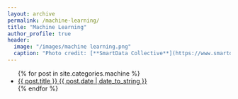 ```yaml
---
layout: archive
permalink: /machine-learning/
title: "Machine Learning"
author_profile: true
header:
  image: "/images/machine learning.png"
  caption: "Photo credit: [**SmartData Collective**](https://www.smartdatacollective.com/savvy-entrepreneurs-are-using-machine-learning-to-streamline-logo-design/)"
---
```


<ul>
  {% for post in site.categories.machine %}
    <li>
      <a href="{{ post.url }}">{{ post.title }} {{ post.date | date_to_string }}</a>
    </li>
  {% endfor %}
</ul>
